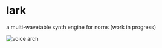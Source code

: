 # lark

a multi-wavetable synth engine for norns (work in progress)

![voice arch](design/lark-voice-architecture.png?raw=true)
